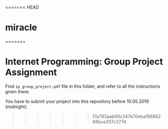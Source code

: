 <<<<<<< HEAD
# miracle
=======
# Internet Programming: Group Project Assignment

Find `ip_group_project.pdf` file in this folder, and refer to all the instructions given there. 

You have to submit your project into this repository before 10.05.2019 (midnight).

>>>>>>> f7a783aab09c247e70eba18686268bce207c277d
